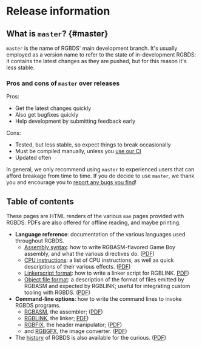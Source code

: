 
# Release information

## What is `master`? {#master}

`master` is the name of RGBDS' main development branch.
It's usually employed as a version name to refer to the state of in-development RGBDS: it contains the latest changes as they are pushed, but for this reason it's less stable.

### Pros and cons of `master` over releases

Pros:

- Get the latest changes quickly
- Also get bugfixes quickly
- Help development by submitting feedback early

Cons:

- Tested, but less stable, so expect things to break occasionally
- Must be compiled manually, unless you [use our CI](/install/master#using-our-ci)
- Updated often

In general, we only recommend using `master` to experienced users that can afford breakage from time to time.
If you do decide to use `master`, we thank you and encourage you to [report any bugs you find](https://github.com/gbdev/rgbds/issue)!

## Table of contents

These pages are HTML renders of the various `man` pages provided with RGBDS.
PDFs are also offered for offline reading, and maybe printing.

- **Language reference**: documentation of the various languages used throughout RGBDS.
  - [Assembly syntax](./rgbasm.5.md): how to write RGBASM-flavored Game Boy assembly, and what the various directives do. ([PDF](./rgbasm.5.pdf))
  - [CPU instructions](./gbz80.7.md): a list of CPU instructions, as well as quick descriptions of their various effects.  ([PDF](./gbz80.7.pdf))
  - [Linkerscript format](./rgblink.5.md): how to write a linker script for RGBLINK. [PDF](./rgblink.5.pdf))
  - [Object file format](./rgbds.5.md): a description of the format of files emitted by RGBASM and expected by RGBLINK; useful for integrating custom tooling with RGBDS.  ([PDF](./rgbds.5.pdf))
- **Command-line options**: how to write the command lines to invoke RGBDS programs.
  - [RGBASM](./rgbasm.1.md), the assembler; ([PDF](./rgbasm.1.pdf))
  - [RGBLINK](./rgblink.1.md), the linker; [PDF](./rgblink.1.pdf))
  - [RGBFIX](./rgbfix.1.md), the header manipulator; ([PDF](./rgbfix.1.pdf))
  - and [RGBGFX](./rgbgfx.1.md), the image converter. ([PDF](./rgbgfx.1.pdf))
- The [history](./rgbds.7.md) of RGBDS is also available for the curious.  ([PDF](./rgbds.7.pdf))
